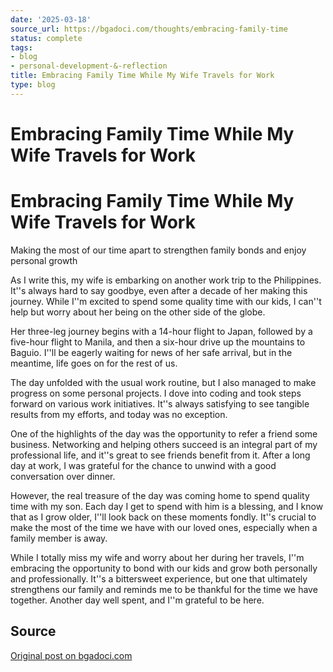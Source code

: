 ```yaml
---
date: '2025-03-18'
source_url: https://bgadoci.com/thoughts/embracing-family-time
status: complete
tags:
- blog
- personal-development-&-reflection
title: Embracing Family Time While My Wife Travels for Work
type: blog
---
```


# Embracing Family Time While My Wife Travels for Work

# Embracing Family Time While My Wife Travels for Work

Making the most of our time apart to strengthen family bonds and enjoy personal growth

As I write this, my wife is embarking on another work trip to the Philippines. It''s always hard to say goodbye, even after a decade of her making this journey. While I''m excited to spend some quality time with our kids, I can''t help but worry about her being on the other side of the globe.

Her three-leg journey begins with a 14-hour flight to Japan, followed by a five-hour flight to Manila, and then a six-hour drive up the mountains to Baguio. I''ll be eagerly waiting for news of her safe arrival, but in the meantime, life goes on for the rest of us.

The day unfolded with the usual work routine, but I also managed to make progress on some personal projects. I dove into coding and took steps forward on various work initiatives. It''s always satisfying to see tangible results from my efforts, and today was no exception.

One of the highlights of the day was the opportunity to refer a friend some business. Networking and helping others succeed is an integral part of my professional life, and it''s great to see friends benefit from it. After a long day at work, I was grateful for the chance to unwind with a good conversation over dinner.

However, the real treasure of the day was coming home to spend quality time with my son. Each day I get to spend with him is a blessing, and I know that as I grow older, I''ll look back on these moments fondly. It''s crucial to make the most of the time we have with our loved ones, especially when a family member is away.

While I totally miss my wife and worry about her during her travels, I''m embracing the opportunity to bond with our kids and grow both personally and professionally. It''s a bittersweet experience, but one that ultimately strengthens our family and reminds me to be thankful for the time we have together. Another day well spent, and I''m grateful to be here.



## Source
[Original post on bgadoci.com](https://bgadoci.com/thoughts/embracing-family-time)